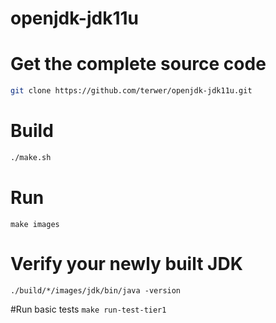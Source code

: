 openjdk-jdk11u
==============

# Get the complete source code
```bash
git clone https://github.com/terwer/openjdk-jdk11u.git
```

# Build
```bash
./make.sh
```

# Run
`make images`

# Verify your newly built JDK
`./build/*/images/jdk/bin/java -version`

#Run basic tests
`make run-test-tier1`